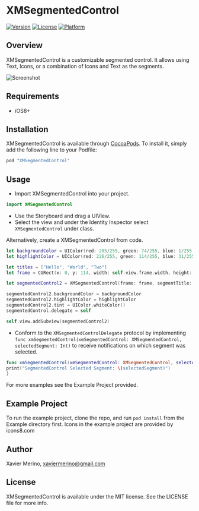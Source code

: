 # XMSegmentedControl

[![Version](https://img.shields.io/cocoapods/v/XMSegmentedControl.svg?style=flat)](http://cocoapods.org/pods/XMSegmentedControl)
[![License](https://img.shields.io/cocoapods/l/XMSegmentedControl.svg?style=flat)](http://cocoapods.org/pods/XMSegmentedControl)
[![Platform](https://img.shields.io/cocoapods/p/XMSegmentedControl.svg?style=flat)](http://cocoapods.org/pods/XMSegmentedControl)

## Overview

XMSegmentedControl is a customizable segmented control. It allows using Text, Icons, or a combination of Icons and Text as the segments.

![Screenshot](https://dl.dropboxusercontent.com/u/72507896/XMSegmentedControlScreenshots/screenshot1.png)

## Requirements

* iOS8+

## Installation

XMSegmentedControl is available through [CocoaPods](http://cocoapods.org). To install
it, simply add the following line to your Podfile:

```ruby
pod "XMSegmentedControl"
```

## Usage

* Import XMSegmentedControl into your project. 

```Swift
import XMSegmentedControl
```

* Use the Storyboard and drag a UIView. 
* Select the view and under the Identity Inspector select `XMSegmentedControl` under class. 

Alternatively, create a XMSegmentedControl from code.

```Swift
let backgroundColor = UIColor(red: 205/255, green: 74/255, blue: 1/255, alpha: 1)
let highlightColor = UIColor(red: 226/255, green: 114/255, blue: 31/255, alpha: 1)

let titles = ["Hello", "World", "Two"]
let frame = CGRect(x: 0, y: 114, width: self.view.frame.width, height: 44)

let segmentedControl2 = XMSegmentedControl(frame: frame, segmentTitle: titles, selectedItemHighlightStyle: .BottomEdge)

segmentedControl2.backgroundColor = backgroundColor
segmentedControl2.highlightColor = highlightColor
segmentedControl2.tint = UIColor.whiteColor()
segmentedControl.delegate = self

self.view.addSubview(segmentedControl2)
```
* Conform to the `XMSegmentedControlDelegate` protocol by implementing `func xmSegmentedControl(xmSegmentedControl: XMSegmentedControl, selectedSegment: Int)` to receive notifications on which segment was selected.

```Swift
func xmSegmentedControl(xmSegmentedControl: XMSegmentedControl, selectedSegment: Int) {
print("SegmentedControl Selected Segment: \(selectedSegment)")
}
```
For more examples see the Example Project provided.

## Example Project

To run the example project, clone the repo, and run `pod install` from the Example directory first.
Icons in the example project are provided by icons8.com

## Author

Xavier Merino, xaviermerino@gmail.com

## License

XMSegmentedControl is available under the MIT license. See the LICENSE file for more info.

